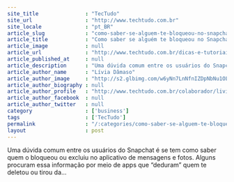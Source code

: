 ```yaml
---
site_title               : "TecTudo"
site_url                 : "http://www.techtudo.com.br"
site_locale              : "pt_BR"
article_slug             : "como-saber-se-alguem-te-bloqueou-no-snapchat"
article_title            : "Como saber se alguém te bloqueou no Snapchat"
article_image            : null
article_url              : "http://www.techtudo.com.br/dicas-e-tutoriais/noticia/2014/09/como-saber-se-alguem-te-bloqueou-no-snapchat.html"
article_published_at     : null
article_description      : "Uma dúvida comum entre os usuários do Snapchat é se tem como saber quem o bloqueou ou excluiu no aplicativo de mensagens e fotos. Alguns procuram essa informação por meio de apps que “deduram” quem te deletou ou tirou da..."
article_author_name      : "Lívia Dâmaso"
article_author_image     : "http://s2.glbimg.com/w6yNn7LnNfnIZDpNbNu1OLxVSTw=/30x30/s2.glbimg.com/D9BvecWEjBnUQDvEvvy68Sp0Myg=/140x140/s.glbimg.com/po/tt2/f/original/2013/11/12/colaboradora_livia_damaso_.jpg"
article_author_biography : null
article_author_profile   : "http://www.techtudo.com.br/colaborador/livia-damaso.html"
article_author_facebook  : null
article_author_twitter   : null
category                 : ['business']
tags                     : ['TecTudo']
permalink                : "/:categories/como-saber-se-alguem-te-bloqueou-no-snapchat/"
layout                   : post
---
```


Uma dúvida comum entre os usuários do Snapchat é se tem como saber quem o bloqueou ou excluiu no aplicativo de mensagens e fotos. Alguns procuram essa informação por meio de apps que “deduram” quem te deletou ou tirou da...
